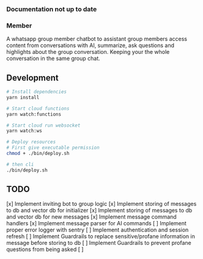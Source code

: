 ### Documentation not up to date

### Member

A whatsapp group member chatbot to assistant group members access content from conversations with AI, summarize, ask questions and highlights about the group conversation. Keeping your the whole conversation in the same group chat.

## Development

```sh
# Install dependencies
yarn install

# Start cloud functions
yarn watch:functions

# Start cloud run websocket
yarn watch:ws

# Deploy resources
# First give executable permission
chmod + ./bin/deploy.sh

# then cli
./bin/deploy.sh

```



## TODO

[x] Implement inviting bot to group logic
[x] Implement storing of messages to db and vector db for initializer
[x] Implement storing of messages to db and vector db for new messages
[x] Implement message command handlers
[x] Implement message parser for AI commands
[ ] Implement proper error logger with sentry
[ ] Implement authentication and session refresh
[ ] Implement Guardrails to replace sensitive/profane information in message before storing to db
[ ] Implement Guardrails to prevent profane questions from being asked
[ ]